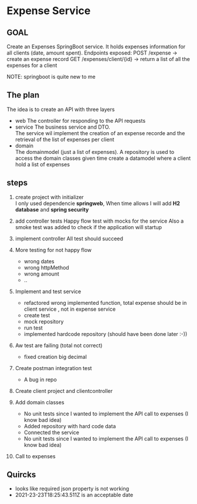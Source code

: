 # Expense Service

## GOAL
Create an Expenses SpringBoot service. It holds expenses information for all
clients (date, amount spent).
Endpoints exposed:
POST /expense → create an expense record
GET /expenses/client/{id} → return a list of all the expenses for a client

NOTE: springboot is quite new to me  

## The plan 
The idea is to create an API with three layers
- web
  The controller for responding to the API requests
- service
  The business service and DTO.  
  The service wil implement the creation of an expense recorde and the retrieval of the list of expenses per client
- domain  
  The domainmodel (just a list of expenses).
  A repository  is used to access the domain classes
  given time create a datamodel where a client hold a list of expenses

## steps

1. create project with initializer   
I only used dependencie **springweb**, When time allows I will add **H2 database** and **spring security**

2. add controller tests
Happy flow test with mocks for the service
Also a smoke test was added to check if the application will startup

3. implement controller
All test should succeed

4. More testing for not happy flow
    - wrong dates
    - wrong httpMethod
    - wrong amount
    - ..

5. Implement and test service 

    - refactored wrong implemented function, total expense should be in client service , not in expense service
    - create test
    - mock repository
    - run test
    - implemented hardcode repository (should have been done later :-))
    
6. Aw test are failing (total not correct) 
    - fixed creation big decimal

7. Create postman integration test
    - A bug in repo
    
8. Create client project and clientcontroller

9. Add domain classes
     - No unit tests since I wanted to implement the API call to expenses (I know bad idea)
     - Added repository with hard code data
     - Connected the service
     - No unit tests since I wanted to implement the API call to expenses (I know bad idea)

10. Call to expenses
## Quircks
  - looks like required json property is not working
  - 2021-23-23T18:25:43.511Z is an acceptable date


   
